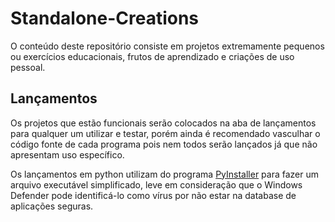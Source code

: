 # Standalone-Creations
O conteúdo deste repositório consiste em projetos extremamente pequenos ou exercícios educacionais, frutos de aprendizado e criações de uso pessoal.

## Lançamentos
Os projetos que estão funcionais serão colocados na aba de lançamentos para qualquer um utilizar e testar, porém ainda é recomendado vasculhar o código fonte de cada programa pois nem todos serão lançados já que não apresentam uso específico.

Os lançamentos em python utilizam do programa [PyInstaller](https://pyinstaller.org/en/stable/) para fazer um arquivo executável simplificado, leve em consideração que o Windows Defender pode identificá-lo como vírus por não estar na database de aplicações seguras.